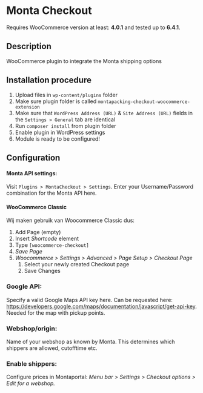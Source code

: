 # Monta Checkout

Requires WooCommerce version at least: **4.0.1** and tested up to **6.4.1**.

## Description

WooCommerce plugin to integrate the Monta shipping options

## Installation procedure

1. Upload files in `wp-content/plugins` folder
1. Make sure plugin folder is called `montapacking-checkout-woocommerce-extension`
1. Make sure that `WordPress Address (URL)` & `Site Address (URL)` fields in the `Settings > General` tab are identical
1. Run `composer install` from plugin folder
1. Enable plugin in WordPress settings
1. Module is ready to be configured!

## Configuration

#### Monta API settings:

Visit `Plugins > MontaCheckout > Settings`.
Enter your Username/Password combination for the Monta API here.

#### WooCommerce Classic

Wij maken gebruik van Woocommerce Classic dus:

1. Add Page (empty)
1. Insert _Shortcode_ element
1. Type `[woocommerce-checkout]`
1. _Save Page_
1. _Woocommerce > Settings > Advanced > Page Setup > Checkout Page_
    1. Select your newly created Checkout page
    1. Save Changes

### Google API:

Specify a valid Google Maps API key here. Can be requested
here: https://developers.google.com/maps/documentation/javascript/get-api-key.
Needed for the map with pickup points.

### Webshop/origin:

Name of your webshop as known by Monta.
This determines which shippers are allowed, cutofftime etc.

### Enable shippers:

Configure prices in Montaportal:
_Menu bar > Settings > Checkout options > Edit for a webshop._